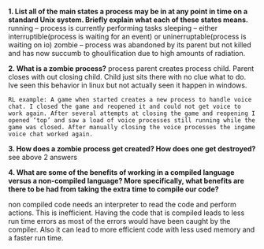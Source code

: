 ﻿**1. List all of the main states a process may be in at any point in time on a standard Unix system. Briefly explain what each of these states means.**
running – process is currently performing tasks
sleeping – either interruptible(process is waiting for an event)
		or uninerruptable(process is waiting on io)
zombie – process was abandoned by its parent but not killed and has now succumb to ghoulification due to high amounts of radiation.



**2. What is a zombie process?**
	process parent creates process child. Parent closes with out closing child. Child just sits there with no clue what to do. Ive seen this behavior in linux but not actually seen it happen in windows.

	RL example: A game when started creates a new process to handle voice chat. I closed the game and reopened it and could not get voice to work again. After several attempts at closing the game and reopening I opened ‘top’ and saw a load of voice processes still running while the game was closed. After manually closing the voice processes the ingame voice chat worked again.


**3. How does a zombie process get created? How does one get destroyed?**
see above 2 answers


**4. What are some of the benefits of working in a compiled language versus a non-compiled language? More specifically, what benefits are there to be had from taking the extra time to compile our code?**

non compiled code needs an interpreter to read the code and perform actions. This is inefficient. Having the code that is compiled leads to less run time errors as most of the errors would have been caught by the compiler. Also it can lead to more efficient code with less used memory and a faster run time.
